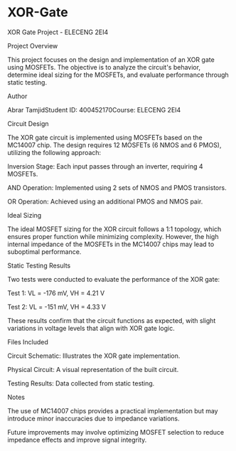 # XOR-Gate
XOR Gate Project - ELECENG 2EI4

Project Overview

This project focuses on the design and implementation of an XOR gate using MOSFETs. The objective is to analyze the circuit's behavior, determine ideal sizing for the MOSFETs, and evaluate performance through static testing.

Author

Abrar TamjidStudent ID: 400452170Course: ELECENG 2EI4

Circuit Design

The XOR gate circuit is implemented using MOSFETs based on the MC14007 chip. The design requires 12 MOSFETs (6 NMOS and 6 PMOS), utilizing the following approach:

Inversion Stage: Each input passes through an inverter, requiring 4 MOSFETs.

AND Operation: Implemented using 2 sets of NMOS and PMOS transistors.

OR Operation: Achieved using an additional PMOS and NMOS pair.

Ideal Sizing

The ideal MOSFET sizing for the XOR circuit follows a 1:1 topology, which ensures proper function while minimizing complexity. However, the high internal impedance of the MOSFETs in the MC14007 chips may lead to suboptimal performance.

Static Testing Results

Two tests were conducted to evaluate the performance of the XOR gate:

Test 1: VL = -176 mV, VH = 4.21 V

Test 2: VL = -151 mV, VH = 4.33 V

These results confirm that the circuit functions as expected, with slight variations in voltage levels that align with XOR gate logic.

Files Included

Circuit Schematic: Illustrates the XOR gate implementation.

Physical Circuit: A visual representation of the built circuit.

Testing Results: Data collected from static testing.

Notes

The use of MC14007 chips provides a practical implementation but may introduce minor inaccuracies due to impedance variations.

Future improvements may involve optimizing MOSFET selection to reduce impedance effects and improve signal integrity.
